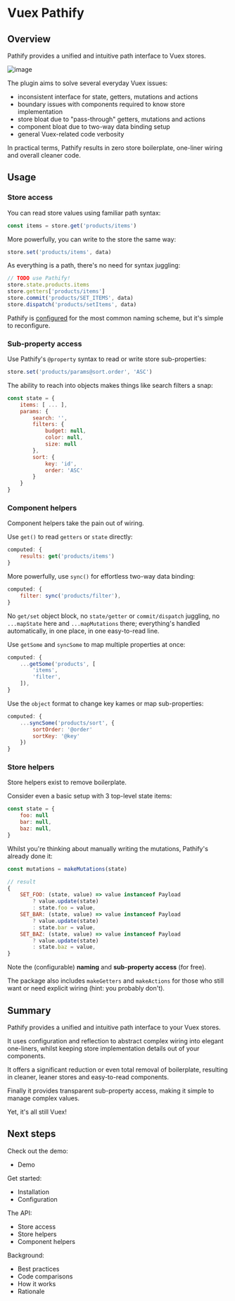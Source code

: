 # Vuex Pathify

## Overview

Pathify provides a unified and intuitive path interface to Vuex stores.

![image](https://user-images.githubusercontent.com/132681/37185793-140d5470-233a-11e8-937b-efbd623a97ab.png)

The plugin aims to solve several everyday Vuex issues:

- inconsistent interface for state, getters, mutations and actions
- boundary issues with components required to know store implementation
- store bloat due to "pass-through" getters, mutations and actions
- component bloat due to two-way data binding setup
- general Vuex-related code verbosity

In practical terms, Pathify results in zero store boilerplate, one-liner wiring and overall cleaner code.


## Usage 

### Store access

You can read store values using familiar path syntax:

```js
const items = store.get('products/items')
```

More powerfully, you can write to the store the same way:

```js
store.set('products/items', data)
```

As everything is a path, there's no need for syntax juggling:

```js
// TODO use Pathify!
store.state.products.items
store.getters['products/items']
store.commit('products/SET_ITEMS', data)
store.dispatch('products/setItems', data)
```

Pathify is [configured]() for the most common naming scheme, but it's simple to reconfigure. 

### Sub-property access

Use Pathify's `@property` syntax to read or write store sub-properties:

```js
store.set('products/params@sort.order', 'ASC')
```

The ability to reach into objects makes things like search filters a snap:

```js
const state = {
    items: [ ... ],
    params: {
        search: '',
        filters: {
            budget: null,
            color: null,
            size: null
        },
        sort: {
            key: 'id',
            order: 'ASC'
        }
    }
}
```

### Component helpers

Component helpers take the pain out of wiring.

Use `get()` to read `getters` or `state` directly: 

```js
computed: {
    results: get('products/items')
}
```

More powerfully, use `sync()` for effortless two-way data binding: 

```js
computed: {
    filter: sync('products/filter'),
}
```

No `get/set` object block, no `state/getter` or `commit/dispatch` juggling, no `...mapState` here and `...mapMutations` there; everything's handled automatically, in one place, in one easy-to-read line.

Use `getSome` and `syncSome` to map multiple properties at once:

```js
computed: {
    ...getSome('products', [
        'items',
        'filter',
    ]),
}
``` 

Use the `object` format to change key kames or map sub-properties:

```js
computed: {
    ...syncSome('products/sort', {
        sortOrder: '@order'
        sortKey: '@key'
    })
}
``` 

### Store helpers

Store helpers exist to remove boilerplate.

Consider even a basic setup with 3 top-level state items:

```js
const state = {
    foo: null
    bar: null,
    baz: null,
}
```

Whilst you're thinking about manually writing the mutations, Pathify's already done it:

```js
const mutations = makeMutations(state)
```
```js
// result
{
    SET_FOO: (state, value) => value instanceof Payload
        ? value.update(state)
        : state.foo = value,
    SET_BAR: (state, value) => value instanceof Payload
        ? value.update(state)
        : state.bar = value,
    SET_BAZ: (state, value) => value instanceof Payload
        ? value.update(state)
        : state.baz = value,
}
```

Note the (configurable) **naming** and **sub-property access** (for free).

The package also includes `makeGetters` and `makeActions` for those who still want or need explicit wiring (hint: you probably don't).


## Summary

Pathify provides a unified and intuitive path interface to your Vuex stores.

It uses configuration and reflection to abstract complex wiring into elegant one-liners, whilst keeping store implementation details out of your components.

It offers a significant reduction or even total removal of boilerplate, resulting in cleaner, leaner stores and easy-to-read components.

Finally it provides transparent sub-property access, making it simple to manage complex values.

Yet, it's all still Vuex!

## Next steps

Check out the demo:

- Demo

Get started:

- Installation
- Configuration

The API:

- Store access
- Store helpers
- Component helpers

Background:

- Best practices
- Code comparisons
- How it works
- Rationale



